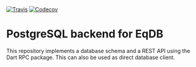 [![Travis](https://img.shields.io/travis/eqdb/eqdb.svg)](https://travis-ci.org/eqdb/eqdb)
[![Codecov](https://img.shields.io/codecov/c/github/eqdb/eqdb.svg)](https://codecov.io/gh/eqdb/eqdb)

PostgreSQL backend for EqDB
===========================
This repository implements a database schema and a REST API using the Dart RPC
package. This can also be used as direct database client.

